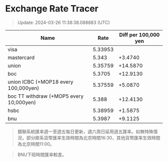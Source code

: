 # Exchange Rate Tracer

> Update: 2024-03-26 11:38:38.088883 (UTC)

| Name                                    |    Rate | Diff per 100,000 yen   |
|-----------------------------------------|---------|------------------------|
| visa                                    | 5.33953 |                        |
| mastercard                              | 5.343   | +3.4740                |
| union                                   | 5.35759 | +14.5870               |
| boc                                     | 5.3705  | +12.9130               |
| union ICBC (+MOP18 every 100,000yen)    | 5.37559 | +5.0870                |
| boc TT withdraw (+MOP5 every 10,000yen) | 5.388   | +12.4130               |
| hsbc                                    | 5.38959 | +1.5875                |
| bnu                                     | 5.3987  | +9.1125                |

> 銀聯系統匯率週一至週五每日更新，週六周日延用週五匯率。如無特殊情況，部分歐系貨幣匯率生效時間為北京時間16:30，其他貨幣匯率生效時間為北京時間11:00。

> BNU下班時間匯率較差。

